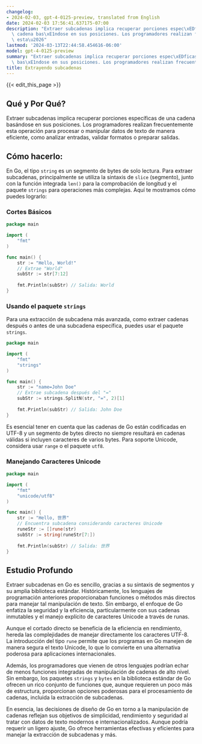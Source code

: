 ```yaml
---
changelog:
- 2024-02-03, gpt-4-0125-preview, translated from English
date: 2024-02-03 17:56:41.637175-07:00
description: "Extraer subcadenas implica recuperar porciones espec\xEDficas de una\
  \ cadena bas\xE1ndose en sus posiciones. Los programadores realizan frecuentemente\
  \ esta\u2026"
lastmod: '2024-03-13T22:44:58.454616-06:00'
model: gpt-4-0125-preview
summary: "Extraer subcadenas implica recuperar porciones espec\xEDficas de una cadena\
  \ bas\xE1ndose en sus posiciones. Los programadores realizan frecuentemente esta\u2026"
title: Extrayendo subcadenas
---
```


{{< edit_this_page >}}

## Qué y Por Qué?

Extraer subcadenas implica recuperar porciones específicas de una cadena basándose en sus posiciones. Los programadores realizan frecuentemente esta operación para procesar o manipular datos de texto de manera eficiente, como analizar entradas, validar formatos o preparar salidas.

## Cómo hacerlo:

En Go, el tipo `string` es un segmento de bytes de solo lectura. Para extraer subcadenas, principalmente se utiliza la sintaxis de `slice` (segmento), junto con la función integrada `len()` para la comprobación de longitud y el paquete `strings` para operaciones más complejas. Aquí te mostramos cómo puedes lograrlo:

### Cortes Básicos

```go
package main

import (
    "fmt"
)

func main() {
    str := "Hello, World!"
    // Extrae "World"
    subStr := str[7:12]
    
    fmt.Println(subStr) // Salida: World
}
```

### Usando el paquete `strings`

Para una extracción de subcadena más avanzada, como extraer cadenas después o antes de una subcadena específica, puedes usar el paquete `strings`.

```go
package main

import (
    "fmt"
    "strings"
)

func main() {
    str := "name=John Doe"
    // Extrae subcadena después del "="
    subStr := strings.SplitN(str, "=", 2)[1]
    
    fmt.Println(subStr) // Salida: John Doe
}
```

Es esencial tener en cuenta que las cadenas de Go están codificadas en UTF-8 y un segmento de bytes directo no siempre resultará en cadenas válidas si incluyen caracteres de varios bytes. Para soporte Unicode, considera usar `range` o el paquete `utf8`.

### Manejando Caracteres Unicode

```go
package main

import (
    "fmt"
    "unicode/utf8"
)

func main() {
    str := "Hello, 世界"
    // Encuentra subcadena considerando caracteres Unicode
    runeStr := []rune(str)
    subStr := string(runeStr[7:])
    
    fmt.Println(subStr) // Salida: 世界
}
```

## Estudio Profundo

Extraer subcadenas en Go es sencillo, gracias a su sintaxis de segmentos y su amplia biblioteca estándar. Históricamente, los lenguajes de programación anteriores proporcionaban funciones o métodos más directos para manejar tal manipulación de texto. Sin embargo, el enfoque de Go enfatiza la seguridad y la eficiencia, particularmente con sus cadenas inmutables y el manejo explícito de caracteres Unicode a través de runas.

Aunque el cortado directo se beneficia de la eficiencia en rendimiento, hereda las complejidades de manejar directamente los caracteres UTF-8. La introducción del tipo `rune` permite que los programas en Go manejen de manera segura el texto Unicode, lo que lo convierte en una alternativa poderosa para aplicaciones internacionales.

Además, los programadores que vienen de otros lenguajes podrían echar de menos funciones integradas de manipulación de cadenas de alto nivel. Sin embargo, los paquetes `strings` y `bytes` en la biblioteca estándar de Go ofrecen un rico conjunto de funciones que, aunque requieren un poco más de estructura, proporcionan opciones poderosas para el procesamiento de cadenas, incluida la extracción de subcadenas.

En esencia, las decisiones de diseño de Go en torno a la manipulación de cadenas reflejan sus objetivos de simplicidad, rendimiento y seguridad al tratar con datos de texto modernos e internacionalizados. Aunque podría requerir un ligero ajuste, Go ofrece herramientas efectivas y eficientes para manejar la extracción de subcadenas y más.
